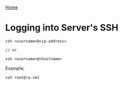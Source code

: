 [Home](../README.md)

# Logging into Server's SSH

    ssh <username>@<ip-address>

    // or

    ssh <username>@<hostname>

Example;

    ssh root@ra-vm1